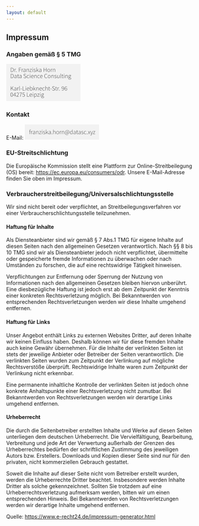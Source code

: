 ```yaml
---
layout: default
---
```


## Impressum

### Angaben gemäß § 5 TMG

<img src="https://raw.githubusercontent.com/cod3licious/cod3licious.github.io/master/assets/addr.png" width="200px">

### Kontakt
E-Mail:
<img src="https://raw.githubusercontent.com/cod3licious/cod3licious.github.io/master/assets/email.png" width="200px">

### EU-Streitschlichtung
Die Europäische Kommission stellt eine Plattform zur Online-Streitbeilegung (OS) bereit:
https://ec.europa.eu/consumers/odr.
Unsere E-Mail-Adresse finden Sie oben im Impressum.

###  Verbraucherstreitbeilegung/Universalschlichtungsstelle
Wir sind nicht bereit oder verpflichtet, an Streitbeilegungsverfahren vor einer
Verbraucherschlichtungsstelle teilzunehmen.

#### Haftung für Inhalte
Als Diensteanbieter sind wir gemäß § 7 Abs.1 TMG für eigene Inhalte auf diesen Seiten nach den
allgemeinen Gesetzen verantwortlich. Nach §§ 8 bis 10 TMG sind wir als Diensteanbieter jedoch nicht
verpflichtet, übermittelte oder gespeicherte fremde Informationen zu überwachen oder nach Umständen zu
forschen, die auf eine rechtswidrige Tätigkeit hinweisen.

Verpflichtungen zur Entfernung oder Sperrung der Nutzung von Informationen nach den allgemeinen
Gesetzen bleiben hiervon unberührt. Eine diesbezügliche Haftung ist jedoch erst ab dem Zeitpunkt der
Kenntnis einer konkreten Rechtsverletzung möglich. Bei Bekanntwerden von entsprechenden
Rechtsverletzungen werden wir diese Inhalte umgehend entfernen.

#### Haftung für Links
Unser Angebot enthält Links zu externen Websites Dritter, auf deren Inhalte wir keinen Einfluss haben.
Deshalb können wir für diese fremden Inhalte auch keine Gewähr übernehmen. Für die Inhalte der
verlinkten Seiten ist stets der jeweilige Anbieter oder Betreiber der Seiten verantwortlich. Die verlinkten
Seiten wurden zum Zeitpunkt der Verlinkung auf mögliche Rechtsverstöße überprüft. Rechtswidrige Inhalte
waren zum Zeitpunkt der Verlinkung nicht erkennbar.

Eine permanente inhaltliche Kontrolle der verlinkten Seiten ist jedoch ohne konkrete Anhaltspunkte einer
Rechtsverletzung nicht zumutbar. Bei Bekanntwerden von Rechtsverletzungen werden wir derartige Links
umgehend entfernen.

#### Urheberrecht
Die durch die Seitenbetreiber erstellten Inhalte und Werke auf diesen Seiten unterliegen dem deutschen
Urheberrecht. Die Vervielfältigung, Bearbeitung, Verbreitung und jede Art der Verwertung außerhalb der
Grenzen des Urheberrechtes bedürfen der schriftlichen Zustimmung des jeweiligen Autors bzw. Erstellers.
Downloads und Kopien dieser Seite sind nur für den privaten, nicht kommerziellen Gebrauch gestattet.

Soweit die Inhalte auf dieser Seite nicht vom Betreiber erstellt wurden, werden die Urheberrechte Dritter
beachtet. Insbesondere werden Inhalte Dritter als solche gekennzeichnet. Sollten Sie trotzdem auf eine
Urheberrechtsverletzung aufmerksam werden, bitten wir um einen entsprechenden Hinweis. Bei
Bekanntwerden von Rechtsverletzungen werden wir derartige Inhalte umgehend entfernen.

Quelle:
https://www.e-recht24.de/impressum-generator.html
